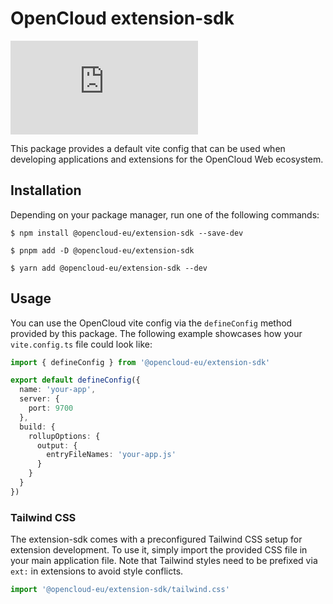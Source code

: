 # OpenCloud extension-sdk

[![Matrix](https://img.shields.io/matrix/opencloud%3Amatrix.org?logo=matrix)](https://app.element.io/#/room/#opencloud:matrix.org)

This package provides a default vite config that can be used when developing applications and extensions for the OpenCloud Web ecosystem.

## Installation

Depending on your package manager, run one of the following commands:

```
$ npm install @opencloud-eu/extension-sdk --save-dev

$ pnpm add -D @opencloud-eu/extension-sdk

$ yarn add @opencloud-eu/extension-sdk --dev
```

## Usage

You can use the OpenCloud vite config via the `defineConfig` method provided by this package. The following example showcases how your `vite.config.ts` file could look like:

```ts
import { defineConfig } from '@opencloud-eu/extension-sdk'

export default defineConfig({
  name: 'your-app',
  server: {
    port: 9700
  },
  build: {
    rollupOptions: {
      output: {
        entryFileNames: 'your-app.js'
      }
    }
  }
})
```

### Tailwind CSS

The extension-sdk comes with a preconfigured Tailwind CSS setup for extension development. To use it, simply import the provided CSS file in your main application file. Note that Tailwind styles need to be prefixed via `ext:` in extensions to avoid style conflicts.

```ts
import '@opencloud-eu/extension-sdk/tailwind.css'
```
